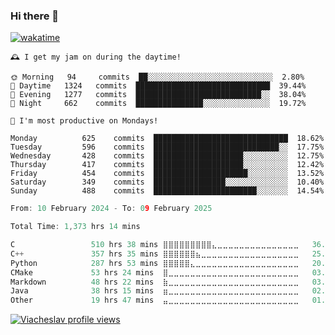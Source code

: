 ### Hi there 👋

[![wakatime](https://wakatime.com/badge/user/018c696b-0bdf-43bb-ab77-72c32d0bf4fe.svg)](https://wakatime.com/@018c696b-0bdf-43bb-ab77-72c32d0bf4fe)

<!-- README-STATS:START -->

```
🕰️ I get my jam on during the daytime!

🌞 Morning  	94     commits	██░░░░░░░░░░░░░░░░░░░░░░░░░░░░	2.80%
🌆 Daytime  	1324   commits	██████████████████████████████	39.44%
🌃 Evening  	1277   commits	████████████████████████████░░	38.04%
🌙 Night    	662    commits	███████████████░░░░░░░░░░░░░░░	19.72%
```

```
📅 I'm most productive on Mondays!

Monday      	625    commits	██████████████████████████████	18.62%
Tuesday     	596    commits	████████████████████████████░░	17.75%
Wednesday   	428    commits	████████████████████░░░░░░░░░░	12.75%
Thursday    	417    commits	████████████████████░░░░░░░░░░	12.42%
Friday      	454    commits	█████████████████████░░░░░░░░░	13.52%
Saturday    	349    commits	████████████████░░░░░░░░░░░░░░	10.40%
Sunday      	488    commits	███████████████████████░░░░░░░	14.54%
```

<!-- README-STATS:END -->

<!--START_SECTION:waka-->

```C
From: 10 February 2024 - To: 09 February 2025

Total Time: 1,373 hrs 14 mins

C                 510 hrs 38 mins ⣿⣿⣿⣿⣿⣿⣿⣿⣿⣄⣀⣀⣀⣀⣀⣀⣀⣀⣀⣀⣀⣀⣀⣀⣀   36.66 %
C++               357 hrs 35 mins ⣿⣿⣿⣿⣿⣿⣦⣀⣀⣀⣀⣀⣀⣀⣀⣀⣀⣀⣀⣀⣀⣀⣀⣀⣀   25.67 %
Python            287 hrs 53 mins ⣿⣿⣿⣿⣿⣄⣀⣀⣀⣀⣀⣀⣀⣀⣀⣀⣀⣀⣀⣀⣀⣀⣀⣀⣀   20.67 %
CMake             53 hrs 24 mins  ⣿⣀⣀⣀⣀⣀⣀⣀⣀⣀⣀⣀⣀⣀⣀⣀⣀⣀⣀⣀⣀⣀⣀⣀⣀   03.83 %
Markdown          48 hrs 22 mins  ⣷⣀⣀⣀⣀⣀⣀⣀⣀⣀⣀⣀⣀⣀⣀⣀⣀⣀⣀⣀⣀⣀⣀⣀⣀   03.47 %
Java              38 hrs 15 mins  ⣶⣀⣀⣀⣀⣀⣀⣀⣀⣀⣀⣀⣀⣀⣀⣀⣀⣀⣀⣀⣀⣀⣀⣀⣀   02.75 %
Other             19 hrs 47 mins  ⣤⣀⣀⣀⣀⣀⣀⣀⣀⣀⣀⣀⣀⣀⣀⣀⣀⣀⣀⣀⣀⣀⣀⣀⣀   01.42 %
```

<!--END_SECTION:waka-->

[![Viacheslav profile views](https://u8views.com/api/v1/github/profiles/25109435/views/day-week-month-total-count.svg)](https://u8views.com/github/Mcublog)
